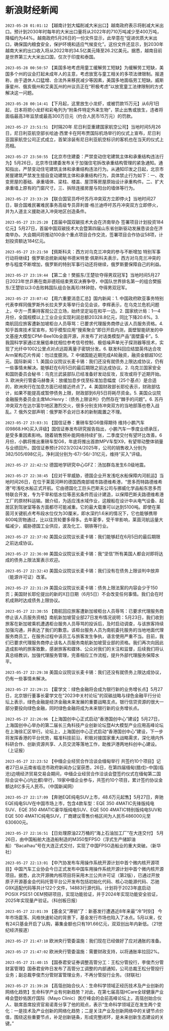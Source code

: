 # 新浪财经新闻
`2023-05-28 01:01:12` 【越南计划大幅削减大米出口】越南政府表示将削减大米出口。预计到2030年时每年的大米出口量将从2022年的710万吨减少至400万吨，降幅约为44%。越南政府5月26日的一份文件显示，此举意在“促进优质大米出口，确保国内粮食安全，保护环境和适应气候变化”。这份文件还显示，到2030年越南大米的出口收入将从2022年的34.5亿美元降至26.2亿美元。据悉，越南目前是世界第三大大米出口国，仅次于印度和泰国。

`2023-05-28 00:50:57` 【美国多地考虑用童工缓解劳工短缺】为缓解劳工短缺，美国多个州的议会打起未成年人的主意，考虑放宽与童工相关的多项法律限制。报道称，由于退休人口猛增、合法外来移民减少等因素，美国多地面临劳工短缺。威斯康星州、俄亥俄州和艾奥瓦州的州议员正在“积极考虑”以放宽童工法律限制的方式解决这一问题。

`2023-05-28 00:14:41` 【下月起，这里放生小龙虾，或被罚款15万元】从6月1日起，日本将把小龙虾和彩龟列为“附条件特定外来生物”，禁止出售或放生，违者将面临最高3年监禁或最高300万日元（约合人民币15万元）的罚款。

`2023-05-27 23:51:51` 【时隔20年 尼日利亚重建国家航空公司】当地时间5月26日，尼日利亚航空部长哈迪·西里卡在阿布贾国际机场举行的仪式上宣布，尼日利亚国家航空公司正式成立，首架涂装有尼日利亚航空标识的客机也在当天的仪式上亮相。

`2023-05-27 23:50:55` 【北京市住建委：严禁变动住宅建筑主体和承重结构违法行为】5月26日，北京市住建委发布关于加强住宅拆改承重结构管理的紧急通知。通知指出，严禁变动住宅建筑主体和承重结构违法行为。从通知印发之日起，北京市房屋建筑严禁发生擅自变动建筑主体和承重结构行为，具体禁止行为如下：一、改变房屋的基础、承重墙体、梁柱、楼盖、屋顶等房屋原始设计承重构件。二、扩大承重墙上原有的门窗尺寸。三、拆除连接房屋与阳台的墙体等行为。

`2023-05-27 23:33:29` 【联合国官员呼吁苏丹冲突双方立即停火】当地时间27日，联合国难民署难民事务高级专员菲利普·格兰迪呼吁苏丹冲突双方立即停火，并为人道主义援助进入冲突地区创造条件。

`2023-05-27 23:25:20` 【首届中国双碳技术大会在济南举办 签署项目计划投资184亿元】5月27日，首届中国双碳技术大会暨第四届山东省创新驱动发展恳谈会在济南举办。大会期间将推动100余个重点项目合作交流，签署项目合作协议58项，计划投资额达184亿元。

`2023-05-27 23:21:50` 【佩斯科夫：西方对乌克兰冲突的参与不断增加 特别军事行动将继续】俄罗斯总统新闻秘书德米特里·佩斯科夫表示，西方对乌克兰冲突的参与程度不断增加，俄罗斯的特别军事行动还将继续，俄罗斯要保障自己的利益。

`2023-05-27 23:19:44` 【第二金！樊振东/王楚钦夺得男双冠军】当地时间5月27日2023年世乒赛在南非德班结束男双决赛争夺，中国队世界排名第一的组合樊振东/王楚钦以3:0击败韩国队组合张禹珍/林钟勋，夺得男双冠军。

`2023-05-27 23:07:42` 【周六重要消息汇总】国内新闻：1. 中国政府欧亚事务特别代表李辉同俄罗斯外长拉夫罗夫等举行会见会谈，李辉表示，在乌克兰危机问题上，中方一贯秉持客观公正立场，始终坚定站在和平一边。2. 国家统计局：1—4月份，全国规模以上工业企业实现利润总额20328.8亿元，同比下降20.6%。3. 南航回应旅客遭新加坡柜台人员辱骂：已要求代理服务商停止该人员服务资格。4. 知乎首席技术官宣布，知乎模型应用“搜索聚合”即日开启内测，面壁智能研发的中文基座大模型CPM-Bee10b全面开源，并发布了对话类模型产品“面壁露卡”。5. 我国科学家通过发展低串扰相位参考信号控制、极低噪声单光子探测器等技术，实现了光纤中1002公里点对点远距离量子密钥分发。6. 联发科回应结盟英伟达合攻Arm架构芯片传闻：勿过度臆测。7. 中储国能近期完成A轮融资，融资金额超10亿元。国际新闻：1. 美国众议院议长麦卡锡：我们还没有就债务上限达成协议，仍有一些事情未解决。能够赶在6月5日的最后期限之前达成协议。2. 乌克兰国家安全和国防委员会秘书：乌克兰武装部队已经准备好发动反攻，反攻或将于近期开始。3. 欧洲央行管委马赫鲁夫：放缓加息步伐至标准加息幅度（25个基点）是合适的，欧洲央行在加息方面已经接近终点了。4. 美国财政部长耶伦表示，财政部估计，如果不能提高或暂停债务上限，财政部到6月5日将耗尽资金。5. 美国众议院金融服务委员会主席McHenry：（债务上限谈判）仍然存在“棘手的问题”。6. 苏丹冲突双方在达尔富尔地区激烈交火，很多分别支持冲突双方的当地部落也卷入战乱。7. 俄外交部声明：俄罗斯不会对日本的新制裁置之不理。

`2023-05-27 23:03:31` 【国信证券：重磅车型G6值得期待 维持小鹏汽车(09868.HK)买入评级】国信证券发布研究报告指出，小鹏汽车一季度业绩承压，是受多重因素影响。随着销售预补能网络持续扩张，二季度交付有望环比改善。6月份，小鹏将推出重磅车型G6，年底将推出首款MPV车型X9，有望带动整体销量与业绩回升。国信证券预计2023/2024/2025年，公司的销售收入分别为382/505/698亿元，净利润分别为-67/-56/-31亿元，维持“买入”评级。

`2023-05-27 22:42:52` 德国地学研究中心GFZ：汤加群岛发生6.0级地震。

`2023-05-27 22:38:45` 【应对干旱威胁，德国企业开发浅吃水船保障内河航运】当地时间26日，在位于莱茵河畔的德国西南部城市路德维希港，“思多而特路德维希港”号浅吃水船正式开航。它由德国化工巨头巴斯夫公司与挪威化学品船东思多而特联合开发，专为干旱和低水位等恶劣条件而设计建造，以保障巴斯夫路德维希港工厂的原材料运输。据介绍，为适应浅水域作业，这艘船在设计中从电气设备、起居区到驾驶室等各方面都尽可能减重。它的最大载重可以达到5100吨。即使在莱茵河关键航点考布段水位仅为30厘米，即水深约1.6米的情况下，它也能够携带800吨货物通过，比以往货轮要多得多。去年夏季，受干旱影响，莱茵河航运量大幅减少，威胁德国工业供应，波及化工、钢铁等行业。

`2023-05-27 22:37:02` 美国众议院议长麦卡锡：我们能够赶在6月5日的最后期限之前达成协议。

`2023-05-27 22:36:00` 美国众议院议长麦卡锡：我“坚信”所有美国人都会对即将达成的债务上限法案表示欢迎。

`2023-05-27 22:32:43` 美国众议院议长麦卡锡：我们没有在债务上限谈判中放弃（能源许可证）改革。

`2023-05-27 22:31:29` 美国众议院议长麦卡锡：债务上限法案的内容会少于150页；美国财长耶伦提出的新的X日日期（6月5日）不会改变任何事情。我们会在时机成熟时达成债务上限协议。

`2023-05-27 22:30:55` 【南航回应旅客遭新加坡柜台人员辱骂：已要求代理服务商停止该人员服务资格】南航新加坡营业部27日发布情况说明：5月23日，我们收到旅客在新加坡乘机遭遇柜台服务人员辱骂的投诉后，及时启动调查，与该旅客持续加强沟通，并表达了我们的歉意。该柜台服务人员为南航委托服务的当地地面代理服务商员工，在服务过程中该员工与旅客发生争执，语言使用严重不当。目前，我们已要求代理服务商停止该名人员服务南航新加坡营业部的资格。我们再次向因此造成影响的旅客致歉，感谢旅客和媒体、公众对我们的关注和监督，后续我们将认真总结教训，加强代理服务管理，完善相应工作流程，提升外部代理服务保障水平。

`2023-05-27 22:29:38` 美国众议院议长麦卡锡：我们还没有就债务上限达成协议，仍有一些事情未解决。

`2023-05-27 22:29:21` 【霍学文：绿色金融将会成为银行新的业务增长点】5月27日，北京银行董事长霍学文在“2023中关村论坛”的双碳战略与绿色金融平行分论坛上表示，绿色金融是经济金融未来发展的重要战略支点。银行信贷资源的很大一部分要投向绿色金融，同时绿色金融将成为未来银行新的业务增长点。

`2023-05-27 22:26:06` 【上海国创中心正式启动“香港国创中心”建设】5月27日，上海国创中心举办的第二届长三角科技产业创新论坛暨AI大模型产业应用高峰论坛在上海徐汇区举行。论坛上，上海国创中心正式启动“香港国创中心”建设，下一步将发挥香港的平台优势，瞄准科技前沿，积极对接国家重大战略需求，深化境内外科研合作、创新资源共享、人员交流等落地工作，助推沪港两地科创中心建设。（上证报）

`2023-05-27 22:23:52` 【中缅企业经贸合作洽谈会缅甸举行 共签约10个项目】记者27日从云南省临沧市政府新闻办公室获悉，26日，在第四届缅甸(腊戍)-中国(临沧)边境经济贸易交易会期间，中缅企业经贸合作洽谈会暨签约仪式在缅甸第二国际会议中心(内比都)举行，19家中缅企业参与，共签约10个项目，累计签约协议金额达8亿多元人民币。（中国新闻网）

`2023-05-27 22:17:09` 【奔驰EQE纯电SUV上市，48.6万元起售】5月27日，奔驰EQE纯电SUV在中国市场上市，包含4款车型：EQE 350 4MATIC先锋版纯电SUV、EQE 350 4MATIC豪华版纯电SUV、EQE 500 4MATIC特别版纯电SUV和EQE 500 4MATIC纯电SUV，厂商建议零售价格区间为人民币486000元至630600元。

`2023-05-27 22:16:51` 【日处理原油22万桶的“海上石油加工厂”在大连交付】 5月26日，由中国船舶大连造船制造的M350型FPSO（浮式生产储卸油船）“Bacalhau”号在大连正式交付，实现了中国FPSO造船业的重大突破。（新华社）

`2023-05-27 22:13:01` 【中汽协发布车用操作系统开源计划中首个微内核开源项目】中国汽车工业协会今日正式发布中国车用操作系统开源计划中首个微内核开源项目。据悉，此次开源微内核项目将采用木兰公共许可证（第2版），已通过开放原子开源基金会代码托管平台公开发布包括初始化代码、核心功能源代码、芯驰G9X适配代码等共计122个文件，14883行源代码。计划将于2023年底启动POSIX PSE51 OEM预研项目，实现功能验证，并于2024年实现功能安全验证，2025年实现量产验证。（科创板日报）

`2023-05-27 22:01:39` 【基金又“滞销”了：新基发行遭遇近8年来最“冷”时刻】 今年市场震荡、风格快速轮动的背景下，基金发行市场也陷入了冰点。5月以来，仅有24只基金开启了认购，募集金额也只有191.66亿元，双双创出年内新低。（21世纪经济报道）

`2023-05-27 21:47:10` 欧洲央行管委温施：我们现在已经做好了应对通胀的准备。

`2023-05-27 21:47:02` 欧洲央行管委温施：需要财政支持，以将通胀率拉回2%。

`2023-05-27 21:40:15` 【国泰君安证券调整高管分工：王松分管投行，李俊杰分管财富管理】国泰君安昨日发布了高管分工调整的内部通知，公司总裁王松分管投行业务；副总裁李俊杰分管财富管理业务，不再分管投行业务。（财联社）

`2023-05-27 21:39:28` 【高瓴创始合伙人：生命科学领域正经历技术及产业创新的网络化趋势】生命科学产业有何新趋势？对此，在第七届高瓴HCare全球健康产业峰会暨妙佑医疗国际（Mayo Clinic）医疗峰会的会前高峰论坛上，高瓴创始合伙人、联席首席投资官易诺青分享了他的观点，表示“生命科学领域正在发生两个变化：一是技术及产业创新的网络化趋势；二是关注产业及创新网络中的关键节点价值，围绕这些重要节点，补足创新链条，形成完整闭环，是未来创新生态建设的关键。”

